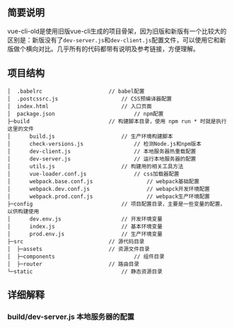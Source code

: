 ## 简要说明
vue-cli-old是使用旧版vue-cli生成的项目骨架，因为旧版和新版有一个比较大的区别是：新版没有了`dev-server.js`和`dev-client.js`配置文件，可以使用它和新版做个横向对比。几乎所有的代码都带有说明及参考链接，方便理解。    
## 项目结构
```
│  .babelrc						// babel配置
│  .postcssrc.js					// CSS预编译器配置
│  index.html						// 入口页面
│  package.json					        // npm配置
├─build							// 构建脚本目录，使用 npm run * 时就是执行这里的文件
│      build.js						// 生产环境构建脚本
│      check-versions.js				// 检测Node.js和npm版本
│      dev-client.js					// 本地服务器热重载配置
│      dev-server.js					// 运行本地服务器的配置
│      utils.js						// 构建用的相关工具方法
│      vue-loader.conf.js				// css加载器配置
│      webpack.base.conf.js			        // webpack基础配置
│      webpack.dev.conf.js			        // webapck开发环境配置
│      webpack.prod.conf.js			        // webpack生产环境配置
├─config					        // 项目配置目录，主要是一些变量的配置，以供构建使用
│      dev.env.js					// 开发环境变量
│      index.js						// 基本环境变量
│      prod.env.js					// 生产环境变量
├─src							// 源代码目录
│  ├─assets						// 资源文件目录
│  ├─components					        // 组件目录
│  ├─router						// 路由目录
└─static					        // 静态资源目录
```
## 详细解释
### build/dev-server.js 本地服务器的配置
